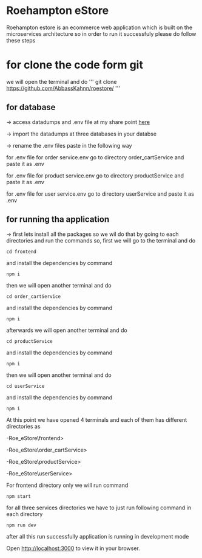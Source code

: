 # Roehampton eStore

Roehampton estore is an ecommerce web application which is built on the microservices architecture
so in order to run it successfuly please do follow these steps

# for clone the code form git

we will open the terminal and do
'''
git clone https://github.com/AbbassKahnn/roestore/
'''

## for database 

-> access datadumps and .env file at my share point [here](https://roehamptonprod-my.sharepoint.com/:f:/r/personal/khanm45_roehampton_ac_uk/Documents/database%20dumps%20and%20env%20files%20for%20Roehampton%20eStore?csf=1&web=1&e=nybKQW)

-> import the datadumps at three databases in your databse

-> rename the .env files paste in the following way

  for .env file for order service.env
  go to directory order_cartService and paste it as .env
  
  for .env file for product service.env
  go to directory productService and paste it as .env
  
  for .env file for user service.env
  go to directory userService and paste it as .env
  
 ## for running tha application
 
 -> first lets install all the packages
 so we wil do that by going to each directories and run the commands
 so, first we will go to the terminal and do
 ```
 cd frontend
 ```
 and install the dependencies by command
 ```
 npm i
 ```
 
 then we will open another terminal and do
 ```
 cd order_cartService
 ```
 and install the dependencies by command
 ```
 npm i
 ```
    
 afterwards we will open another terminal and do
 ```
 cd productService
 ```
 and install the dependencies by command
 ```
 npm i
 ```
 
 then we will open another terminal and do
 ```
 cd userService
 ```
 and install the dependencies by command
 ```
 npm i
 ```
 
 
At this point we have opened 4 terminals and each of them has different directories as

-Roe_eStore\frontend>

-Roe_eStore\order_cartService>

-Roe_eStore\productService>

-Roe_eStore\userService>


For frontend directory only we will run command
```
npm start
```



for all three services directories we have to just run following command in each directory
```
npm run dev
```


after all this run successfully application is running in development mode

Open [http://localhost:3000](http://localhost:3000) to view it in your browser.

